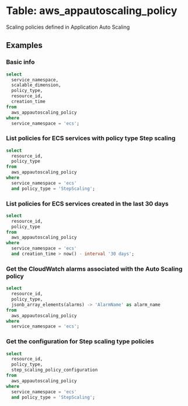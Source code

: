 # Table: aws_appautoscaling_policy

Scaling policies defined in Application Auto Scaling

## Examples

### Basic info

```sql
select
  service_namespace,
  scalable_dimension,
  policy_type,
  resource_id,
  creation_time
from
  aws_appautoscaling_policy
where
  service_namespace = 'ecs';
```

### List policies for ECS services with policy type Step scaling

```sql
select
  resource_id,
  policy_type
from
  aws_appautoscaling_policy
where
  service_namespace = 'ecs'
  and policy_type = 'StepScaling';
```

### List policies for ECS services created in the last 30 days

```sql
select
  resource_id,
  policy_type
from
  aws_appautoscaling_policy
where
  service_namespace = 'ecs'
  and creation_time > now() - interval '30 days';
```

### Get the CloudWatch alarms associated with the Auto Scaling policy

```sql
select
  resource_id,
  policy_type,
  jsonb_array_elements(alarms) -> 'AlarmName' as alarm_name
from
  aws_appautoscaling_policy
where
  service_namespace = 'ecs';
```

### Get the configuration for Step scaling type policies

```sql
select
  resource_id,
  policy_type,
  step_scaling_policy_configuration
from
  aws_appautoscaling_policy
where
  service_namespace = 'ecs'
  and policy_type = 'StepScaling';
```
